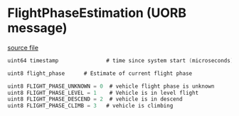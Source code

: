 # FlightPhaseEstimation (UORB message)

[source file](https://github.com/PX4/PX4-Autopilot/blob/main/msg/FlightPhaseEstimation.msg)

```c
uint64 timestamp               # time since system start (microseconds)

uint8 flight_phase 		# Estimate of current flight phase

uint8 FLIGHT_PHASE_UNKNOWN = 0  # vehicle flight phase is unknown
uint8 FLIGHT_PHASE_LEVEL = 1	# Vehicle is in level flight
uint8 FLIGHT_PHASE_DESCEND = 2	# vehicle is in descend
uint8 FLIGHT_PHASE_CLIMB = 3   # vehicle is climbing
```
